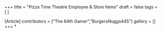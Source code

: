 +++
title = "Pizza Time Theatre Employee & Store Items"
draft = false
tags = [ ]

[Article]
contributors = ["The 64th Gamer","BurgersNuggs445"]
gallery = []
+++
* 